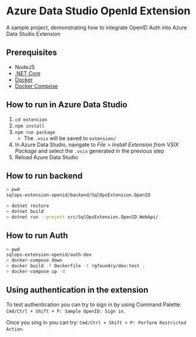 # Azure Data Studio OpenId Extension

A sample project, demonstrating how to integrate OpenID Auth into Azure Data Studio Extension

## Prerequisites

* NodeJS
* [.NET Core](https://www.microsoft.com/net/download)
* [Docker](https://www.docker.com/get-started)
* [Docker Compose](https://docs.docker.com/compose/install/)

## How to run in Azure Data Studio

1. `cd extension`
1. `npm install`
1. `npm run package`
    * The `.vsix` will be saved to `extension/`
1. In Azure Data Studio, navigate to _File > Install Extension from VSIX Package_ and select the `.vsix` generated in the previous step
1. Reload Azure Data Studio

## How to run backend

```bash
> pwd
sqlops-extension-openid/backend/SqlOpsExtension.OpenID

> dotnet restore
> dotnet build
> dotnet run --project src/SqlOpsExtension.OpenID.WebApi/
```

## How to run Auth

```bash
> pwd
sqlops-extension-openid/auth-dex
> docker-compose down
> docker build -f Dockerfile -t rgfoundry/dex:test .
> docker-compose up -d
```

## Using authentication in the extension

To test authentication you can try to sign in by using Command Palette: `Cmd/Ctrl + Shift + P: Sample OpenID: Sign in`.

Once you sing in you can try: `Cmd/Ctrl + Shift + P: Perform Restricted Action`.